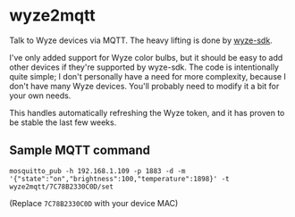 # wyze2mqtt

Talk to Wyze devices via MQTT. The heavy lifting is done by [wyze-sdk](https://github.com/shauntarves/wyze-sdk).

I've only added support for Wyze color bulbs, but it should be easy to add other devices if they're supported by wyze-sdk. The code is intentionally quite simple; I don't personally have a need for more complexity, because I don't have many Wyze devices. You'll probably need to modify it a bit for your own needs.

This handles automatically refreshing the Wyze token, and it has proven to be stable the last few weeks.

## Sample MQTT command

```
mosquitto_pub -h 192.168.1.109 -p 1883 -d -m '{"state":"on","brightness":100,"temperature":1898}' -t wyze2mqtt/7C78B2330C0D/set
```

(Replace `7C78B2330C0D` with your device MAC)
